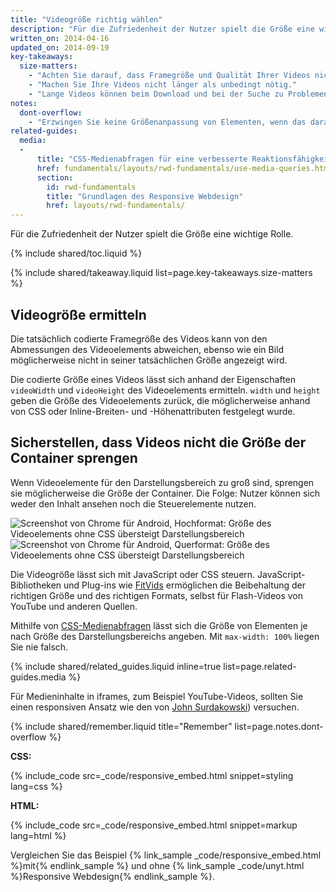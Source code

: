```yaml
---
title: "Videogröße richtig wählen"
description: "Für die Zufriedenheit der Nutzer spielt die Größe eine wichtige Rolle."
written_on: 2014-04-16
updated_on: 2014-09-19
key-takeaways:
  size-matters:
    - "Achten Sie darauf, dass Framegröße und Qualität Ihrer Videos nicht die Möglichkeiten der Plattform übersteigen."
    - "Machen Sie Ihre Videos nicht länger als unbedingt nötig."
    - "Lange Videos können beim Download und bei der Suche zu Problemen führen. Einige Browser müssen unter Umständen warten, bis das Video heruntergeladen wurde, bevor sie es abspielen können."
notes:
  dont-overflow:
    - "Erzwingen Sie keine Größenanpassung von Elementen, wenn das daraus resultierende Seitenverhältnis vom Originalvideo abweicht. Ein gestauchtes oder gestrecktes Bild sieht nicht schön aus."
related-guides:
  media:
  -
      title: "CSS-Medienabfragen für eine verbesserte Reaktionsfähigkeit verwenden"
      href: fundamentals/layouts/rwd-fundamentals/use-media-queries.html
      section:
        id: rwd-fundamentals
        title: "Grundlagen des Responsive Webdesign"
        href: layouts/rwd-fundamentals/
---
```


<p class="intro">
  Für die Zufriedenheit der Nutzer spielt die Größe eine wichtige Rolle.
</p>

{% include shared/toc.liquid %}

{% include shared/takeaway.liquid list=page.key-takeaways.size-matters %}

## Videogröße ermitteln

Die tatsächlich codierte Framegröße des Videos kann von den Abmessungen des Videoelements abweichen, ebenso wie ein Bild möglicherweise nicht in seiner tatsächlichen Größe angezeigt wird.

Die codierte Größe eines Videos lässt sich anhand der Eigenschaften `videoWidth` und `videoHeight` des Videoelements ermitteln. `width` und `height` geben die Größe des Videoelements zurück, die möglicherweise anhand von CSS oder Inline-Breiten- und -Höhenattributen festgelegt wurde.

## Sicherstellen, dass Videos nicht die Größe der Container sprengen

Wenn Videoelemente für den Darstellungsbereich zu groß sind, sprengen sie möglicherweise die Größe der Container. Die Folge: Nutzer können sich weder den Inhalt ansehen noch
die Steuerelemente nutzen.

<div class="mdl-grid">
  <img class="mdl-cell mdl-cell--6--col" alt="Screenshot von Chrome für Android, Hochformat: Größe des Videoelements ohne CSS übersteigt Darstellungsbereich" src="images/Chrome-Android-portrait-video-unstyled.png">
  <img class="mdl-cell mdl-cell--6--col" alt="Screenshot von Chrome für Android, Querformat: Größe des Videoelements ohne CSS übersteigt Darstellungsbereich" src="images/Chrome-Android-landscape-video-unstyled.png">
</div>

Die Videogröße lässt sich mit JavaScript oder CSS steuern. JavaScript-Bibliotheken und Plug-ins wie [FitVids](//fitvidsjs.com/) ermöglichen die Beibehaltung der richtigen Größe und des richtigen Formats, selbst für Flash-Videos von YouTube und anderen Quellen.

Mithilfe von [CSS-Medienabfragen](../../layouts/rwd-fundamentals/#use-css-media-queries-for-responsiveness) lässt sich die Größe von Elementen je nach Größe des Darstellungsbereichs angeben. Mit `max-width: 100%` liegen Sie nie falsch.

{% include shared/related_guides.liquid inline=true list=page.related-guides.media %}

Für Medieninhalte in iframes, zum Beispiel YouTube-Videos, sollten Sie einen responsiven Ansatz wie den von [John Surdakowski](//avexdesigns.com/responsive-youtube-embed/)) versuchen.

{% include shared/remember.liquid title="Remember" list=page.notes.dont-overflow %}

**CSS:**

{% include_code src=_code/responsive_embed.html snippet=styling lang=css %}

**HTML:**

{% include_code src=_code/responsive_embed.html snippet=markup lang=html %}

Vergleichen Sie das Beispiel {% link_sample _code/responsive_embed.html %}mit{% endlink_sample %} und ohne {% link_sample _code/unyt.html %}Responsive Webdesign{% endlink_sample %}.




